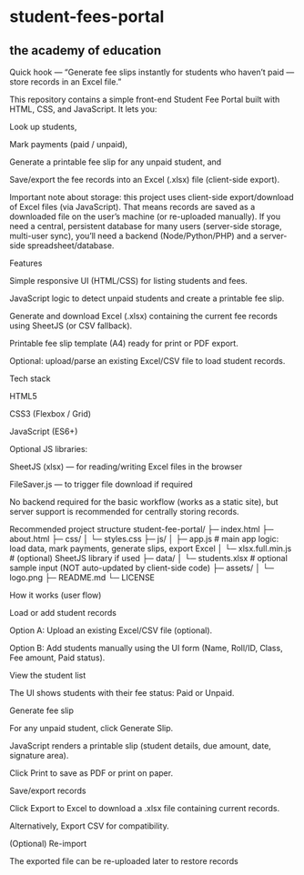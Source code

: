 # student-fees-portal
## the academy of education 

Quick hook — “Generate fee slips instantly for students who haven’t paid — store records in an Excel file.”

This repository contains a simple front-end Student Fee Portal built with HTML, CSS, and JavaScript. It lets you:

Look up students,

Mark payments (paid / unpaid),

Generate a printable fee slip for any unpaid student, and

Save/export the fee records into an Excel (.xlsx) file (client-side export).

Important note about storage: this project uses client-side export/download of Excel files (via JavaScript). That means records are saved as a downloaded file on the user’s machine (or re-uploaded manually). If you need a central, persistent database for many users (server-side storage, multi-user sync), you’ll need a backend (Node/Python/PHP) and a server-side spreadsheet/database.

Features

Simple responsive UI (HTML/CSS) for listing students and fees.

JavaScript logic to detect unpaid students and create a printable fee slip.

Generate and download Excel (.xlsx) containing the current fee records using SheetJS (or CSV fallback).

Printable fee slip template (A4) ready for print or PDF export.

Optional: upload/parse an existing Excel/CSV file to load student records.

Tech stack

HTML5

CSS3 (Flexbox / Grid)

JavaScript (ES6+)

Optional JS libraries:

SheetJS (xlsx)
 — for reading/writing Excel files in the browser

FileSaver.js — to trigger file download if required

No backend required for the basic workflow (works as a static site), but server support is recommended for centrally storing records.

Recommended project structure
student-fee-portal/
├─ index.html
├─ about.html
├─ css/
│  └─ styles.css
├─ js/
│  ├─ app.js          # main app logic: load data, mark payments, generate slips, export Excel
│  └─ xlsx.full.min.js  # (optional) SheetJS library if used
├─ data/
│  └─ students.xlsx   # optional sample input (NOT auto-updated by client-side code)
├─ assets/
│  └─ logo.png
├─ README.md
└─ LICENSE

How it works (user flow)

Load or add student records

Option A: Upload an existing Excel/CSV file (optional).

Option B: Add students manually using the UI form (Name, Roll/ID, Class, Fee amount, Paid status).

View the student list

The UI shows students with their fee status: Paid or Unpaid.

Generate fee slip

For any unpaid student, click Generate Slip.

JavaScript renders a printable slip (student details, due amount, date, signature area).

Click Print to save as PDF or print on paper.

Save/export records

Click Export to Excel to download a .xlsx file containing current records.

Alternatively, Export CSV for compatibility.

(Optional) Re-import

The exported file can be re-uploaded later to restore records
